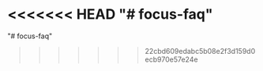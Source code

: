 <<<<<<< HEAD
"# focus-faq" 
=======
"# focus-faq" 
>>>>>>> 22cbd609edabc5b08e2f3d159d0ecb970e57e24e
